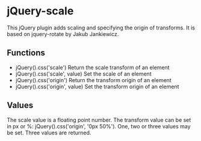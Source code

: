 jQuery-scale
============

This jQuery plugin adds scaling and specifying the origin of
transforms. It is based on jquery-rotate by Jakub Jankiewicz.

## Functions

  * jQuery(<element>).css('scale') Return the scale transform of an
    element
  * jQuery(<element>).css('scale', value) Set the scale of an element
  * jQuery(<element>).css('origin') Return the transform origin of an
    element
  * jQuery(<element>).css('origin', value) Set the transform
    origin of an element

## Values

The scale value is a floating point number. The transform value can be
set in px or %: jQuery(<element>).css('origin', '0px 50%'). One, two
or three values may be set. Three values are returned.
